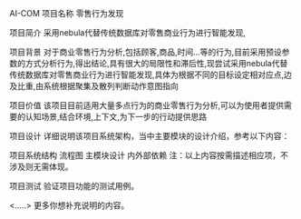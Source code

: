 AI-COM
项目名称
零售行为发现

项目简介
采用nebula代替传统数据库对零售商业行为进行智能发现,

项目背景
对于商业零售行为分析,包括顾客,商品,时间...等的行为,目前采用预设参数的方式分析行为,得出结论,具有很大的局限性和滞后性,现尝试采用nebula代替传统数据库对零售商业行为进行智能发现,具体为根据不同的目标设定相对应点,边及比重,由系统根据聚集及散列判断动作意图指向

项目价值
该项目目前适用大量多点行为的商业零售行为分析,可以为使用者提供需要的认知场景,结合环境,上下文,为下一步的行动提供思路

项目设计
详细说明该项目系统架构，当中主要模块的设计介绍，参考以下内容：

项目系统结构
流程图
主模块设计
内外部依赖
注：以上内容按需描述相应项，不涉及则无需体现。

项目测试
验证项目功能的测试用例。

<.....>
更多你想补充说明的内容。

